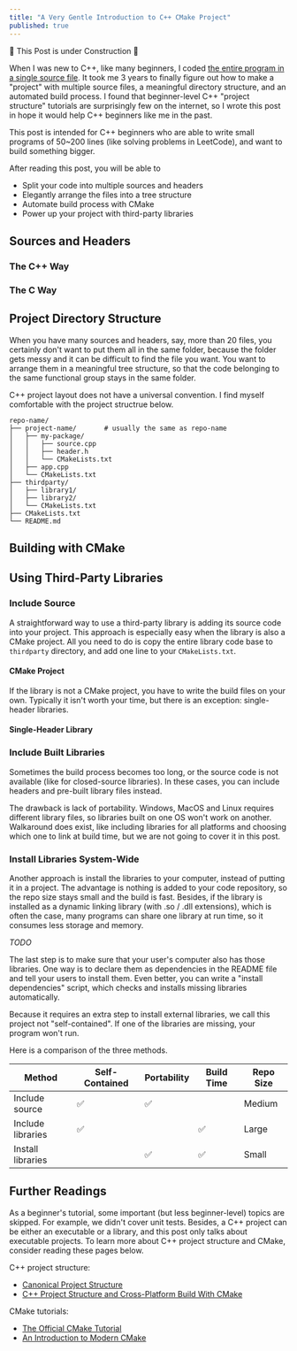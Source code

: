 ```yaml
---
title: "A Very Gentle Introduction to C++ CMake Project"
published: true
---
```


🚧 This Post is under Construction 🚧

When I was new to C++, like many beginners, I coded [the entire program in a single source file](https://github.com/bluerose73/Amazon-chess). It took me 3 years to finally figure out how to make a "project" with multiple source files, a meaningful directory structure, and an automated build process. I found that beginner-level C++ "project structure" tutorials are surprisingly few on the internet, so I wrote this post in hope it would help C++ beginners like me in the past.

This post is intended for C++ beginners who are able to write small programs of 50~200 lines (like solving problems in LeetCode), and want to build something bigger.

After reading this post, you will be able to
- Split your code into multiple sources and headers
- Elegantly arrange the files into a tree structure
- Automate build process with CMake
- Power up your project with third-party libraries

## Sources and Headers

### The C++ Way

### The C Way

## Project Directory Structure

When you have many sources and headers, say, more than 20 files, you certainly don't want to put them all in the same folder, because the folder gets messy and it can be difficult to find the file you want. You want to arrange them in a meaningful tree structure, so that the code belonging to the same functional group stays in the same folder.

C++ project layout does not have a universal convention. I find myself comfortable with the project structrue below.

```shell
repo-name/
├── project-name/       # usually the same as repo-name
│   ├── my-package/
│   │   ├── source.cpp
│   │   ├── header.h
│   │   └── CMakeLists.txt
│   ├── app.cpp
│   └── CMakeLists.txt
├── thirdparty/
│   ├── library1/
│   ├── library2/
│   └── CMakeLists.txt
├── CMakeLists.txt
└── README.md
```

## Building with CMake

## Using Third-Party Libraries

### Include Source

A straightforward way to use a third-party library is adding its source code into your project. This approach is especially easy when the library is also a CMake project. All you need to do is copy the entire library code base to ``thirdparty`` directory, and add one line to your ``CMakeLists.txt``.

#### CMake Project


If the library is not a CMake project, you have to write the build files on your own. Typically it isn't worth your time, but there is an exception: single-header libraries.

#### Single-Header Library

### Include Built Libraries

Sometimes the build process becomes too long, or the source code is not available (like for closed-source libraries). In these cases, you can include headers and pre-built library files instead.

The drawback is lack of portability. Windows, MacOS and Linux requires different library files, so libraries built on one OS won't work on another. Walkaround does exist, like including libraries for all platforms and choosing which one to link at build time, but we are not going to cover it in this post.

### Install Libraries System-Wide

Another approach is install the libraries to your computer, instead of putting it in a project. The advantage is nothing is added to your code repository, so the repo size stays small and the build is fast. Besides, if the library is installed as a dynamic linking library (with .so / .dll extensions), which is often the case, many programs can share one library at run time, so it consumes less storage and memory.

*TODO*

The last step is to make sure that your user's computer also has those libraries. One way is to declare them as dependencies in the README file and tell your users to install them. Even better, you can write a "install dependencies" script, which checks and installs missing libraries automatically.

Because it requires an extra step to install external libraries, we call this project not "self-contained". If one of the libraries are missing, your program won't run.

Here is a comparison of the three methods.

| Method | Self-Contained | Portability | Build Time | Repo Size |
| ------ | -------------- | ----------- | ---------- | --------- |
| Include source | ✅     | ✅         |            | Medium    |
| Include libraries | ✅  |            | ✅         | Large     |
| Install libraries |     | ✅         | ✅         | Small     |

## Further Readings

As a beginner's tutorial, some important (but less beginner-level) topics are skipped. For example, we didn't cover unit tests. Besides, a C++ project can be either an executable or a library, and this post only talks about executable projects. To learn more about C++ project structure and CMake, consider reading these pages below.

C++ project structure:
- [Canonical Project Structure](https://www.open-std.org/jtc1/sc22/wg21/docs/papers/2018/p1204r0.html)
- [C++ Project Structure and Cross-Platform Build With CMake](https://medium.com/swlh/c-project-structure-for-cmake-67d60135f6f5)

CMake tutorials:
- [The Official CMake Tutorial](https://cmake.org/cmake/help/latest/guide/tutorial/index.html)
- [An Introduction to Modern CMake](https://cliutils.gitlab.io/modern-cmake/)